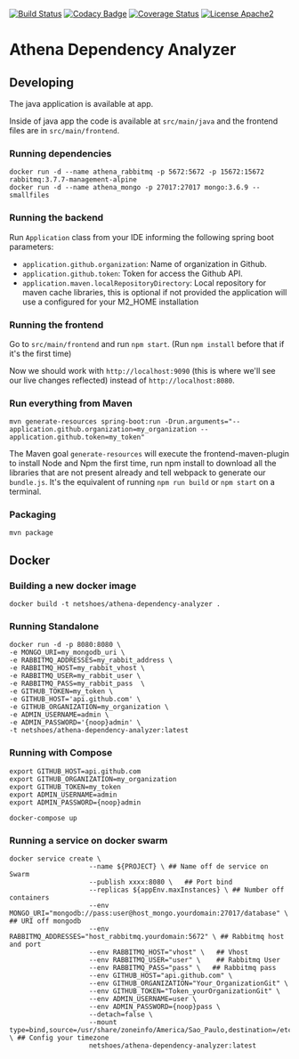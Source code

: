 [![Build Status](https://travis-ci.org/netshoes/athena-dependency-analyzer.svg?branch=master)](https://travis-ci.org/netshoes/athena-dependency-analyzer)
[![Codacy Badge](https://api.codacy.com/project/badge/Grade/38c2df0304454308aa927ab5353e612d)](https://app.codacy.com/app/ignacio83/athena-dependency-analyzer?utm_source=github.com&utm_medium=referral&utm_content=netshoes/athena-dependency-analyzer&utm_campaign=Badge_Grade_Dashboard)
[![Coverage Status](https://coveralls.io/repos/github/netshoes/athena-dependency-analyzer/badge.svg?branch=master)](https://coveralls.io/github/netshoes/athena-dependency-analyzer?branch=master)
[![License Apache2](https://img.shields.io/hexpm/l/plug.svg)](http://www.apache.org/licenses/LICENSE-2.0)

# Athena Dependency Analyzer

## Developing
The java application is available at app.

Inside of java app the code is available at `src/main/java` and the frontend files are in 
`src/main/frontend`.

### Running dependencies

    docker run -d --name athena_rabbitmq -p 5672:5672 -p 15672:15672 rabbitmq:3.7.7-management-alpine
    docker run -d --name athena_mongo -p 27017:27017 mongo:3.6.9 --smallfiles

### Running the backend
Run `Application` class from your IDE informing the following spring boot parameters: 
- `application.github.organization`: Name of organization in Github.
- `application.github.token`: Token for access the Github API.
- `application.maven.localRepositoryDirectory`: Local repository for maven cache libraries, this is optional 
if not provided the application will use a configured for your M2_HOME installation

### Running the frontend
Go to `src/main/frontend` and run `npm start`. (Run `npm install` before that if it's the first time)

Now we should work with `http://localhost:9090` (this is where we'll see our live changes reflected)
 instead of `http://localhost:8080`.
 
### Run everything from Maven

    mvn generate-resources spring-boot:run -Drun.arguments="--application.github.organization=my_organization --application.github.token=my_token"

The Maven goal `generate-resources` will execute the frontend-maven-plugin to install Node
and Npm the first time, run npm install to download all the libraries that are not 
present already and tell webpack to generate our `bundle.js`. It's the equivalent of running `npm run build` or `npm start` on a terminal.

### Packaging

    mvn package

## Docker

### Building a new docker image
    docker build -t netshoes/athena-dependency-analyzer .

### Running Standalone
    docker run -d -p 8080:8080 \
    -e MONGO_URI=my_mongodb_uri \
    -e RABBITMQ_ADDRESSES=my_rabbit_address \
    -e RABBITMQ_HOST=my_rabbit_vhost \
    -e RABBITMQ_USER=my_rabbit_user \
    -e RABBITMQ_PASS=my_rabbit_pass  \
    -e GITHUB_TOKEN=my_token \
    -e GITHUB_HOST='api.github.com' \
    -e GITHUB_ORGANIZATION=my_organization \
    -e ADMIN_USERNAME=admin \
    -e ADMIN_PASSWORD='{noop}admin' \
    -t netshoes/athena-dependency-analyzer:latest

### Running with Compose
    export GITHUB_HOST=api.github.com
    export GITHUB_ORGANIZATION=my_organization
    export GITHUB_TOKEN=my_token
    export ADMIN_USERNAME=admin
    export ADMIN_PASSWORD={noop}admin
    
    docker-compose up 

### Running a service on docker swarm
    docker service create \
                        --name ${PROJECT} \ ## Name off de service on Swarm
                        --publish xxxx:8080 \   ## Port bind
                        --replicas ${appEnv.maxInstances} \ ## Number off containers
                        --env MONGO_URI="mongodb://pass:user@host_mongo.yourdomain:27017/database" \    ## URI off mongodb
                        --env RABBITMQ_ADDRESSES="host_rabbitmq.yourdomain:5672" \ ## Rabbitmq host and port
                        --env RABBITMQ_HOST="vhost" \   ## Vhost
                        --env RABBITMQ_USER="user" \    ## Rabbitmq User
                        --env RABBITMQ_PASS="pass" \   ## Rabbitmq pass
                        --env GITHUB_HOST="api.github.com" \
                        --env GITHUB_ORGANIZATION="Your_OrganizationGit" \
                        --env GITHUB_TOKEN="Token_yourOrganizationGit" \
                        --env ADMIN_USERNAME=user \
                        --env ADMIN_PASSWORD={noop}pass \
                        --detach=false \
                        --mount type=bind,source=/usr/share/zoneinfo/America/Sao_Paulo,destination=/etc/timezone,readonly \ ## Config your timezone
                        netshoes/athena-dependency-analyzer:latest